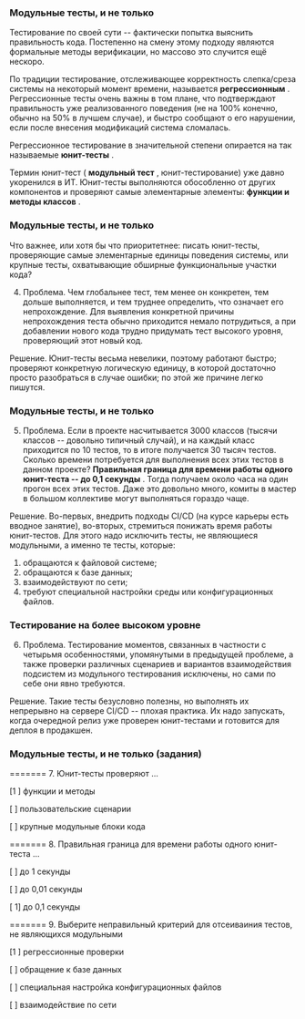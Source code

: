 ### Модульные тесты, и не только

Тестирование по своей сути -- фактически попытка выяснить правильность кода. Постепенно на смену этому подходу являются формальные методы верификации, но массово это случится ещё нескоро.

По традиции тестирование, отслеживающее корректность слепка/среза системы на некоторый момент времени, называется  **регрессионным** . Регрессионные тесты очень важны в том плане, что подтверждают правильность уже реализованного поведения (не на 100% конечно, обычно на 50% в лучшем случае), и быстро сообщают о его нарушении, если после внесения модификаций система сломалась.

Регрессионное тестирование в значительной степени опирается на так называемые  **юнит-тесты** .

Термин юнит-тест ( **модульный тест** , юнит-тестирование) уже давно укоренился в ИТ. Юнит-тесты выполняются обособленно от других компонентов и проверяют самые элементарные элементы:  **функции и методы классов** .


### Модульные тесты, и не только

Что важнее, или хотя бы что приоритетнее: писать юнит-тесты, проверяющие самые элементарные единицы поведения системы, или крупные тесты, охватывающие обширные функциональные участки кода?

4. Проблема. Чем глобальнее тест, тем менее он конкретен, тем дольше выполняется, и тем труднее определить, что означает его непрохождение. Для выявления конкретной причины непрохождения теста обычно приходится немало потрудиться, а при добавлении нового кода трудно придумать тест высокого уровня, проверяющий этот новый код.

Решение. Юнит-тесты весьма невелики, поэтому работают быстро; проверяют конкретную логическую единицу, в которой достаточно просто разобраться в случае ошибки; по этой же причине легко пишутся.


### Модульные тесты, и не только

5. Проблема. Если в проекте насчитывается 3000 классов (тысячи классов -- довольно типичный случай), и на каждый класс приходится по 10 тестов, то в итоге получается 30 тысяч тестов. Сколько времени потребуется для выполнения всех этих тестов в данном проекте?  **Правильная граница для времени работы одного юнит-теста -- до 0,1 секунды** . Тогда получаем около часа на один прогон всех этих тестов. Даже это довольно много, комиты в мастер в большом коллективе могут выполняться гораздо чаще.

Решение.
Во-первых, внедрить подходы CI/CD (на курсе карьеры есть вводное занятие),
во-вторых, стремиться понижать время работы юнит-тестов. Для этого надо исключить тесты, не являющиеся модульными, а именно те тесты, которые:

1. обращаются к файловой системе;
2. обращаются к базе данных;
3. взаимодействуют по сети;
4. требуют специальной настройки среды или конфигурационных файлов.


### Тестирование на более высоком уровне

6. Проблема. Тестирование моментов, связанных в частности с четырьмя особенностями, упомянутыми в предыдущей проблеме, а также проверки различных сценариев и вариантов взаимодействия подсистем из модульного тестирования исключены, но сами по себе они явно требуются.

Решение. Такие тесты безусловно полезны, но выполнять их непрерывно на сервере CI/CD -- плохая практика. Их надо запускать, когда очередной релиз уже проверен юнит-тестами и готовится для деплоя в продакшен.


### Модульные тесты, и не только (задания)

======= 7. Юнит-тесты проверяют ...

[1 ] функции и методы

[ ] пользовательские сценарии

[ ] крупные модульные блоки кода

======= 8. Правильная граница для времени работы одного юнит-теста ...

[ ] до 1 секунды

[ ] до 0,01 секунды

[ 1] до 0,1 секунды

======= 9. Выберите неправильный критерий для отсеиваиния тестов, не являющихся модульными

[1 ] регрессионные проверки

[ ] обращение к базе данных

[ ] специальная настройка конфигурационных файлов

[ ] взаимодействие по сети
